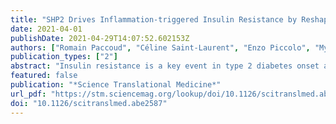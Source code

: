 ```yaml
---
title: "SHP2 Drives Inflammation-triggered Insulin Resistance by Reshaping Tissue Macrophage Populations"
date: 2021-04-01
publishDate: 2021-04-29T14:07:52.602153Z
authors: ["Romain Paccoud", "Céline Saint-Laurent", "Enzo Piccolo", "Mylène Tajan", "Alizée Dortignac", "Ophélie Pereira", "Sophie Le Gonidec", "Inès Baba", "Adélaïde Gélineau", "Haoussa Askia", "Maxime Branchereau", "Julie Charpentier", "Jean Personnaz", "Sophie Branka", "Johanna Auriau", "Simon Deleruyelle", "Mickaël Canouil", "Nicolas Beton", "Jean-Pierre Salles", "Maithé Tauber", "Jacques Weill", "Philippe Froguel", "Benjamin G. Neel", "Toshiyuki Araki", "Christophe Heymes", "Rémy Burcelin", "Isabelle Castan", "Philippe Valet", "Cédric Dray", "Emmanuel L. Gautier", "Thomas Edouard", "Jean-Philippe Pradère", "Armelle Yart"]
publication_types: ["2"]
abstract: "Insulin resistance is a key event in type 2 diabetes onset and a major comorbidity of obesity. It results from a combination of fat excess–triggered defects, including lipotoxicity and metaflammation, but the causal mechanisms remain difficult to identify. Here, we report that hyperactivation of the tyrosine phosphatase SHP2 found in Noonan syndrome (NS) led to an unsuspected insulin resistance profile uncoupled from altered lipid management (for example, obesity or ectopic lipid deposits) in both patients and mice. Functional exploration of an NS mouse model revealed this insulin resistance phenotype correlated with constitutive inflammation of tissues involved in the regulation of glucose metabolism. Bone marrow transplantation and macrophage depletion improved glucose homeostasis and decreased metaflammation in the mice, highlighting a key role of macrophages. In-depth analysis of bone marrow–derived macrophages in vitro and liver macrophages showed that hyperactive SHP2 promoted a proinflammatory phenotype, modified resident macrophage homeostasis, and triggered monocyte infiltration. Consistent with a role of SHP2 in promoting inflammation-driven insulin resistance, pharmaceutical SHP2 inhibition in obese diabetic mice improved insulin sensitivity even better than conventional antidiabetic molecules by specifically reducing metaflammation and alleviating macrophage activation. Together, these results reveal that SHP2 hyperactivation leads to inflammation-triggered metabolic impairments and highlight the therapeutical potential of SHP2 inhibition to ameliorate insulin resistance."
featured: false
publication: "*Science Translational Medicine*"
url_pdf: "https://stm.sciencemag.org/lookup/doi/10.1126/scitranslmed.abe2587"
doi: "10.1126/scitranslmed.abe2587"
---
```


